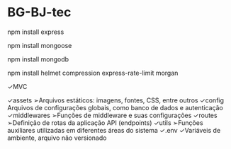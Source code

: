 # BG-BJ-tec

npm install express

npm install mongoose

npm install mongodb

npm install helmet compression express-rate-limit morgan

✓MVC

✓assets
➢Arquivos estáticos: imagens, fontes, CSS, entre outros
✓config
Arquivos de configurações globais, como banco de dados e autenticação
✓middlewares
➢Funções de middleware e suas configurações
✓routes
➢Definição de rotas da aplicação API (endpoints)
✓utils
➢Funções auxiliares utilizadas em diferentes áreas do sistema
✓.env
✓Variáveis de ambiente, arquivo não versionado